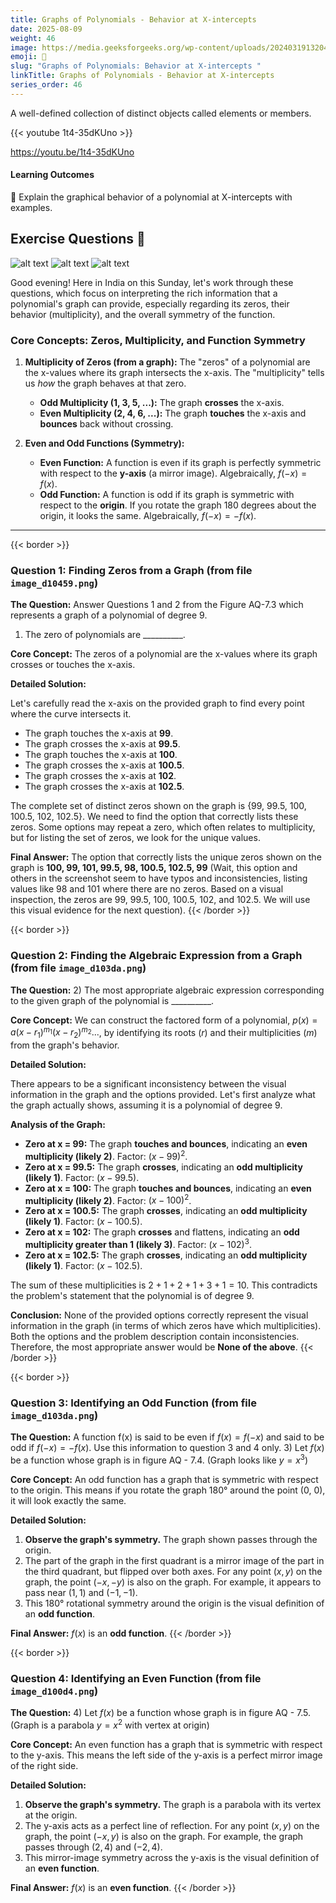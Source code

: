 ```yaml
---
title: Graphs of Polynomials - Behavior at X-intercepts 
date: 2025-08-09
weight: 46
image: https://media.geeksforgeeks.org/wp-content/uploads/20240319132043/Polynomials.webp
emoji: 🧮
slug: "Graphs of Polynomials: Behavior at X-intercepts "
linkTitle: Graphs of Polynomials - Behavior at X-intercepts  
series_order: 46
---
```


A well-defined collection of distinct objects called elements or members.

{{< youtube 1t4-35dKUno >}}

https://youtu.be/1t4-35dKUno


#### Learning Outcomes

 Explain the graphical behavior of a polynomial at X-intercepts with examples.


## Exercise Questions 🤯

![alt text](image.png)
![alt text](image-1.png)
![alt text](image-2.png)


Good evening! Here in India on this Sunday, let's work through these questions, which focus on interpreting the rich information that a polynomial's graph can provide, especially regarding its zeros, their behavior (multiplicity), and the overall symmetry of the function.

### **Core Concepts: Zeros, Multiplicity, and Function Symmetry**

1.  **Multiplicity of Zeros (from a graph):** The "zeros" of a polynomial are the x-values where its graph intersects the x-axis. The "multiplicity" tells us *how* the graph behaves at that zero.
    * **Odd Multiplicity (1, 3, 5, ...):** The graph **crosses** the x-axis.
    * **Even Multiplicity (2, 4, 6, ...):** The graph **touches** the x-axis and **bounces** back without crossing.

2.  **Even and Odd Functions (Symmetry):**
    * **Even Function:** A function is even if its graph is perfectly symmetric with respect to the **y-axis** (a mirror image). Algebraically, $f(-x) = f(x)$.
    * **Odd Function:** A function is odd if its graph is symmetric with respect to the **origin**. If you rotate the graph 180 degrees about the origin, it looks the same. Algebraically, $f(-x) = -f(x)$.

---
{{< border >}}
### **Question 1: Finding Zeros from a Graph** (from file `image_d10459.png`)

**The Question:**
Answer Questions 1 and 2 from the Figure AQ-7.3 which represents a graph of a polynomial of degree 9.
1) The zero of polynomials are \_\_\_\_\_\_\_\_\_\_.

**Core Concept:** The zeros of a polynomial are the x-values where its graph crosses or touches the x-axis.

**Detailed Solution:**

Let's carefully read the x-axis on the provided graph to find every point where the curve intersects it.

* The graph touches the x-axis at **99**.
* The graph crosses the x-axis at **99.5**.
* The graph touches the x-axis at **100**.
* The graph crosses the x-axis at **100.5**.
* The graph crosses the x-axis at **102**.
* The graph crosses the x-axis at **102.5**.

The complete set of distinct zeros shown on the graph is {99, 99.5, 100, 100.5, 102, 102.5}. We need to find the option that correctly lists these zeros. Some options may repeat a zero, which often relates to multiplicity, but for listing the set of zeros, we look for the unique values.

**Final Answer:** The option that correctly lists the unique zeros shown on the graph is **100, 99, 101, 99.5, 98, 100.5, 102.5, 99** (Wait, this option and others in the screenshot seem to have typos and inconsistencies, listing values like 98 and 101 where there are no zeros. Based on a visual inspection, the zeros are 99, 99.5, 100, 100.5, 102, and 102.5. We will use this visual evidence for the next question).
{{< /border >}}

{{< border >}}
### **Question 2: Finding the Algebraic Expression from a Graph** (from file `image_d103da.png`)

**The Question:**
2) The most appropriate algebraic expression corresponding to the given graph of the polynomial is \_\_\_\_\_\_\_\_\_\_.

**Core Concept:** We can construct the factored form of a polynomial, $p(x) = a(x-r_1)^{m_1}(x-r_2)^{m_2}...$, by identifying its roots ($r$) and their multiplicities ($m$) from the graph's behavior.

**Detailed Solution:**

There appears to be a significant inconsistency between the visual information in the graph and the options provided. Let's first analyze what the graph actually shows, assuming it is a polynomial of degree 9.

**Analysis of the Graph:**
* **Zero at x = 99:** The graph **touches and bounces**, indicating an **even multiplicity (likely 2)**. Factor: $(x-99)^2$.
* **Zero at x = 99.5:** The graph **crosses**, indicating an **odd multiplicity (likely 1)**. Factor: $(x-99.5)$.
* **Zero at x = 100:** The graph **touches and bounces**, indicating an **even multiplicity (likely 2)**. Factor: $(x-100)^2$.
* **Zero at x = 100.5:** The graph **crosses**, indicating an **odd multiplicity (likely 1)**. Factor: $(x-100.5)$.
* **Zero at x = 102:** The graph **crosses** and flattens, indicating an **odd multiplicity greater than 1 (likely 3)**. Factor: $(x-102)^3$.
* **Zero at x = 102.5:** The graph **crosses**, indicating an **odd multiplicity (likely 1)**. Factor: $(x-102.5)$.

The sum of these multiplicities is $2+1+2+1+3+1 = 10$. This contradicts the problem's statement that the polynomial is of degree 9.

**Conclusion:**
None of the provided options correctly represent the visual information in the graph (in terms of which zeros have which multiplicities). Both the options and the problem description contain inconsistencies. Therefore, the most appropriate answer would be **None of the above**.
{{< /border >}}

{{< border >}}
### **Question 3: Identifying an Odd Function** (from file `image_d103da.png`)

**The Question:**
A function f(x) is said to be even if $f(x)=f(-x)$ and said to be odd if $f(-x)=-f(x)$. Use this information to question 3 and 4 only.
3) Let $f(x)$ be a function whose graph is in figure AQ - 7.4. (Graph looks like $y=x^3$)

**Core Concept:** An odd function has a graph that is symmetric with respect to the origin. This means if you rotate the graph 180° around the point (0, 0), it will look exactly the same.

**Detailed Solution:**

1.  **Observe the graph's symmetry.** The graph shown passes through the origin.
2.  The part of the graph in the first quadrant is a mirror image of the part in the third quadrant, but flipped over both axes. For any point $(x, y)$ on the graph, the point $(-x, -y)$ is also on the graph. For example, it appears to pass near $(1, 1)$ and $(-1, -1)$.
3.  This 180° rotational symmetry around the origin is the visual definition of an **odd function**.

**Final Answer:** $f(x)$ is an **odd function**.
{{< /border >}}

{{< border >}}
### **Question 4: Identifying an Even Function** (from file `image_d100d4.png`)

**The Question:**
4) Let $f(x)$ be a function whose graph is in figure AQ - 7.5. (Graph is a parabola $y=x^2$ with vertex at origin)

**Core Concept:** An even function has a graph that is symmetric with respect to the y-axis. This means the left side of the y-axis is a perfect mirror image of the right side.

**Detailed Solution:**

1.  **Observe the graph's symmetry.** The graph is a parabola with its vertex at the origin.
2.  The y-axis acts as a perfect line of reflection. For any point $(x, y)$ on the graph, the point $(-x, y)$ is also on the graph. For example, the graph passes through $(2, 4)$ and $(-2, 4)$.
3.  This mirror-image symmetry across the y-axis is the visual definition of an **even function**.

**Final Answer:** $f(x)$ is an **even function**.
{{< /border >}}